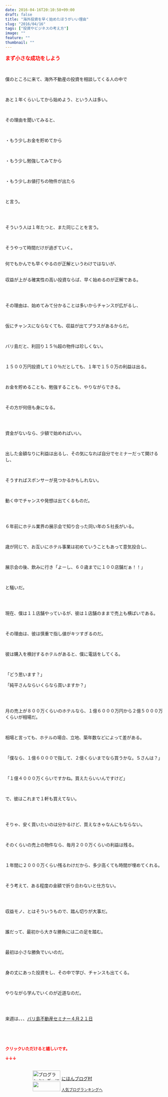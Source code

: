 ```yaml
---
date: 2016-04-16T20:10:58+09:00
draft: false
title: "海外投資を早く始めたほうがいい理由"
slug: "2016/04/16"
tags: ["投資やビジネスの考え方"]
image: ""
feature: ""
thumbnail: ""
---
```

<p><font color="#ff0000" size="3"><strong>まず小さな成功をしよう</strong></font></p><br/><p>僕のところに来て、海外不動産の投資を相談してくる人の中で</p><br/><p>あと１年くらいしてから始めよう、という人は多い。</p><br/><p>その理由を聞いてみると、</p><br/><p>・もう少しお金を貯めてから</p><br/><p>・もう少し勉強してみてから</p><br/><p>・もう少しお値打ちの物件が出たら</p><br/><p>と言う。</p><br/><p><br/>そういう人は１年たつと、また同じことを言う。</p><br/><p>そうやって時間だけが過ぎていく。</p><p><br/>何でもかんでも早くやるのが正解というわけではないが、</p><p><br/>収益が上がる確実性の高い投資ならば、早く始めるのが正解である。</p><br/><p><br/>その理由は、始めてみて分かることは多いからチャンスが広がるし、</p><br/><p>仮にチャンスにならなくても、収益が出てプラスがあるからだ。</p><br/><p>バリ島だと、利回り１５％超の物件は珍しくない。</p><br/><p>１５００万円投資して１０％だとしても、１年で１５０万の利益は出る。</p><br/><p>お金を貯めることも、勉強することも、やりながらできる。</p><br/><p>その方が何倍も身になる。</p><br/><br/><p>資金がないなら、少額で始めればいい。</p><br/><p>出した金額なりに利益は出るし、その気になれば自分でセミナーだって開けるし、</p><br/><p>そうすればスポンサーが見つかるかもしれない。</p><br/><p>動く中でチャンスや発想は出てくるものだ。</p><br/><br/><p>６年前にホテル業界の展示会で知り合った同い年のＳ社長がいる。</p><br/><p>歳が同じで、お互いにホテル事業は初めていうこともあって意気投合し、</p><br/><p>展示会の後、飲みに行き「よーし、６０歳までに１００店舗だぁ！！」</p><br/><p>と騒いだ。</p><br/><p><br/>現在、僕は１１店舗やっているが、彼は１店舗のままで売上も横ばいである。</p><br/><p>その理由は、彼は慎重で指し値がキツすぎるのだ。</p><br/><p>彼は購入を検討するホテルがあると、僕に電話をしてくる。</p><br/><p>「どう思います？」<br/></p><p>「純平さんならいくらなら買いますか？」</p><br/><p><br/>月の売上が８００万くらいのホテルなら、１億６０００万円から２億５０００万くらいが相場だ。</p><br/><p>相場と言っても、ホテルの場合、立地、築年数などによって差がある。</p><br/><p>「僕なら、１億６０００で指して、２億くらいまでなら買うかな。Ｓさんは？」</p><br/><p>「１億４０００万くらいですかね。買えたらいいんですけど」</p><br/><p>で、彼はこれまで１軒も買えてない。</p><br/><p><br/>そりゃ、安く買いたいのは分かるけど、買えなきゃなんにもならない。</p><br/><p>そのくらいの売上の物件なら、毎月２００万くらいの利益は残る。</p><br/><p>１年間に２０００万くらい残るわけだから、多少高くても時間が埋めてくれる。</p><br/><p>そう考えて、ある程度の金額で折り合わないと仕方ない。</p><br/><p><br/>収益モノ、とはそういうもので、踏ん切りが大事だ。</p><br/><p>誰だって、最初から大きな勝負には二の足を踏む。</p><br/><p>最初は小さな勝負でいいのだ。</p><br/><p>身の丈にあった投資をし、その中で学び、チャンスも出てくる。</p><br/><p>やりながら学んでいくのが近道なのだ。</p><br/><br/><p>来週は、、、<a href="iin.co.jp" target="_blank">バリ島不動産セミナー４月２１日</a><br/></p><p><br/></p><br/><p><font color="#ff0000" size="2"><strong>クリックいただけると嬉しいです。<br/></strong></font></p><p><font color="#ff0000" size="2"><strong>↓↓↓</strong></font></p><p><br/><a href="ranking.html" target="_blank"><img border="0" alt="ブログランキング・にほんブログ村へ" src="data:image/svg+xml;charset=utf-8,%3Csvg%20xmlns%3D%22http%3A%2F%2Fwww.w3.org%2F2000%2Fsvg%22%20title%3D%22Placeholder%20for%20Images%22%20role%3D%22presentation%22%20viewBox%3D%220%200%2088%2031%22%20%2F%3E" width="88" height="31" data-src="https://img-proxy.blog-video.jp/images?url=http%3A%2F%2Fwww.blogmura.com%2Fimg%2Fwww88_31.gif" style="aspect-ratio: auto 88 / 31;"/><noscript><img border="0" alt="ブログランキング・にほんブログ村へ" src="https://img-proxy.blog-video.jp/images?url=http%3A%2F%2Fwww.blogmura.com%2Fimg%2Fwww88_31.gif" width="88" height="31"></noscript></a> <a href="ranking.html" target="_blank">にほんブログ村</a> <br/><a title="人気ブログランキングへ" href="link.php?1804582"><img border="0" src="data:image/svg+xml;charset=utf-8,%3Csvg%20xmlns%3D%22http%3A%2F%2Fwww.w3.org%2F2000%2Fsvg%22%20title%3D%22Placeholder%20for%20Images%22%20role%3D%22presentation%22%20viewBox%3D%220%200%2088%2031%22%20%2F%3E" width="88" height="31" data-src="https://blog.with2.net/img/banner/banner_22.gif" style="aspect-ratio: auto 88 / 31;"/><noscript><img border="0" src="https://blog.with2.net/img/banner/banner_22.gif" width="88" height="31"></noscript></a> <a style="FONT-SIZE: 12px" href="link.php?1804582">人気ブログランキングへ</a> </p>

